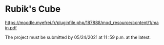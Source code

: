 # Rubik's Cube

https://moodle.myefrei.fr/pluginfile.php/187888/mod_resource/content/1/main.pdf

The project must be submitted by 05/24/2021 at 11 :59 p.m. at the latest.

